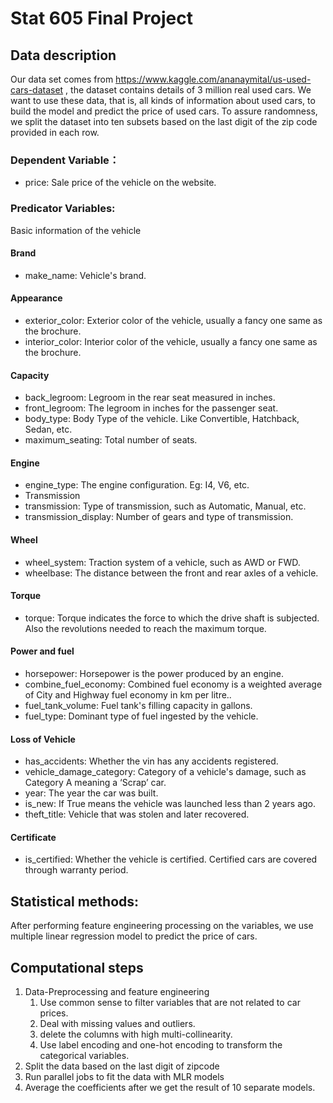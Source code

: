 # Stat 605 Final Project

## Data description
Our data set comes from https://www.kaggle.com/ananaymital/us-used-cars-dataset , the dataset contains details of 3 million real used cars. We want to use these data, that is, all kinds of information about used cars, to build the model and predict the price of used cars. To assure randomness, we split the dataset into ten subsets based on the last digit of the zip code provided in each row.

### Dependent Variable：
- price: Sale price of the vehicle on the website.
### Predicator Variables:
Basic information of the vehicle
#### Brand
- make_name: Vehicle's brand.
#### Appearance
- exterior_color: Exterior color of the vehicle, usually a fancy one same as the brochure.
- interior_color: Interior color of the vehicle, usually a fancy one same as the brochure.
#### Capacity
- back_legroom: Legroom in the rear seat measured in inches.
- front_legroom: The legroom in inches for the passenger seat.
- body_type: Body Type of the vehicle. Like Convertible, Hatchback, Sedan, etc.
- maximum_seating: Total number of seats.
#### Engine
- engine_type: The engine configuration. Eg: I4, V6, etc.
- Transmission
- transmission: Type of transmission, such as Automatic, Manual, etc.
- transmission_display: Number of gears and type of transmission.
#### Wheel
- wheel_system: Traction system of a vehicle, such as AWD or FWD.
- wheelbase: The distance between the front and rear axles of a vehicle.
#### Torque
- torque: Torque indicates the force to which the drive shaft is subjected. Also the revolutions needed to reach the maximum torque.
#### Power and fuel
- horsepower: Horsepower is the power produced by an engine.
- combine_fuel_economy: Combined fuel economy is a weighted average of City and Highway fuel economy in km per litre..
- fuel_tank_volume: Fuel tank's filling capacity in gallons.
- fuel_type: Dominant type of fuel ingested by the vehicle.
#### Loss of Vehicle
- has_accidents: Whether the vin has any accidents registered.
- vehicle_damage_category: Category of a vehicle's damage, such as Category A meaning a ‘Scrap’ car.
- year: The year the car was built.
- is_new: If True means the vehicle was launched less than 2 years ago.
- theft_title: Vehicle that was stolen and later recovered.
#### Certificate
- is_certified: Whether the vehicle is certified. Certified cars are covered through warranty period.

## Statistical methods:
After performing feature engineering processing on the variables, we use multiple linear regression model to predict the price of cars.

## Computational steps
1. Data-Preprocessing and feature engineering
    1. Use common sense to filter variables that are not related to car prices. 
    2. Deal with missing values and outliers.
    3. delete the columns with high multi-collinearity.
    4. Use label encoding and one-hot encoding to transform the categorical variables.
2. Split the data based on the last digit of zipcode
3. Run parallel jobs to fit the data with MLR models
4. Average the coefficients after we get the result of 10 separate models.

